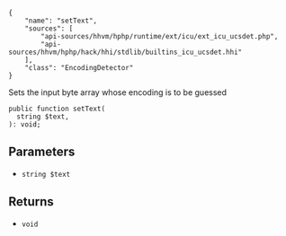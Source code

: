 ``` yamlmeta
{
    "name": "setText",
    "sources": [
        "api-sources/hhvm/hphp/runtime/ext/icu/ext_icu_ucsdet.php",
        "api-sources/hhvm/hphp/hack/hhi/stdlib/builtins_icu_ucsdet.hhi"
    ],
    "class": "EncodingDetector"
}
```




Sets the input byte array whose encoding is to be guessed




``` Hack
public function setText(
  string $text,
): void;
```




## Parameters




+ ` string $text `




## Returns




* ` void `
<!-- HHAPIDOC -->
